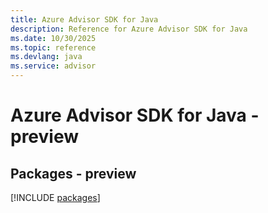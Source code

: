 ```yaml
---
title: Azure Advisor SDK for Java
description: Reference for Azure Advisor SDK for Java
ms.date: 10/30/2025
ms.topic: reference
ms.devlang: java
ms.service: advisor
---
```

# Azure Advisor SDK for Java - preview
## Packages - preview
[!INCLUDE [packages](advisor-index.md)]
